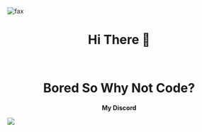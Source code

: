 <img src="https://komarev.com/ghpvc/?username=peeonecolor=blue" alt="fax" width="" height="">
<h1 align="center">Hi There 👋</h1>
<br>
<h1 align="center">Bored So Why Not Code?</h1>


<p align="center"><b>My Discord</b></p>
<img src="https://discord.c99.nl/widget/theme-3/847538707258146858.png">
